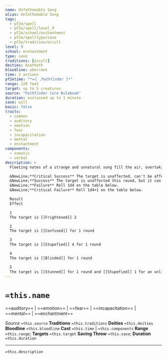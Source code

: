 ```yaml
---
name: Unfathomable Song
alias: Unfathomable Song
tags:
  - pf2e/spell
  - pf2e/spell/level_9
  - pf2e/school/enchantment
  - pf2e/spelltype/save
  - pf2e/tradition/occult
level: 9
school: enchantment
type: save
traditions: [occult]
deities: Azathoth
bloodline: aberrant
time: 2 actions
pf2etime: "*⬺{ .Pathfinder }*"
range: 120 feet
target: up to 5 creatures
source: "Pathfinder Core Rulebook"
duration: sustained up to 1 minute
save: will
basic: false
traits:
  - common
  - auditory
  - emotion
  - fear
  - incapacitation
  - mental
  - enchantment
components:
  - somatic
  - verbal
description: >
  Fleeting notes of a strange and unnatural song fill the air, overtaking the mind. Each target must attempt a Will save when you cast the spell, and again the first time you Sustain this Spell each round. A creature needs to attempt only one save against the song each round, and you have to keep the same targets when you Sustain the Spell.

  &NewLine;**Critical Success** The target is unaffected, can't be affected on subsequent rounds, and is temporarily immune for 1 minute.
  &NewLine;**Success** The target is unaffected this round, but it can be affected on subsequent rounds.
  &NewLine;**Failure** Roll 1d4 on the table below.
  &NewLine;**Critical Failure** Roll 1d4+1 on the table below.

  Result
  Effect

  1
  The target is [[Frightened]] 2

  2
  The target is [[Confused]] for 1 round

  3
  The target is [[Stupefied]] 4 for 1 round

  4
  The target is [[Blinded]] for 1 round

  5
  The target is [[Stunned]] for 1 round and [[Stupefied]] 1 for an unlimited duration
---
```

# `=this.name`
==auditory== | ==emotion== | ==fear== | ==incapacitation== | ==mental== | ==enchantment==

*Source* `=this.source`
**Traditions** `=this.traditions`
**Deities** `=this.deities`
**Bloodline** `=this.bloodline`
**Cast** `=this.time` | `=this.components`
**Range** `=this.range`; **Targets** `=this.target`
**Saving Throw** `=this.save`; **Duration** `=this.duration`

***
`=this.description`